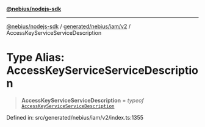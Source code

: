 [**@nebius/nodejs-sdk**](../../../../../README.md)

---

[@nebius/nodejs-sdk](../../../../../README.md) / [generated/nebius/iam/v2](../README.md) / AccessKeyServiceServiceDescription

# Type Alias: AccessKeyServiceServiceDescription

> **AccessKeyServiceServiceDescription** = _typeof_ [`AccessKeyServiceServiceDescription`](../variables/AccessKeyServiceServiceDescription.md)

Defined in: src/generated/nebius/iam/v2/index.ts:1355
